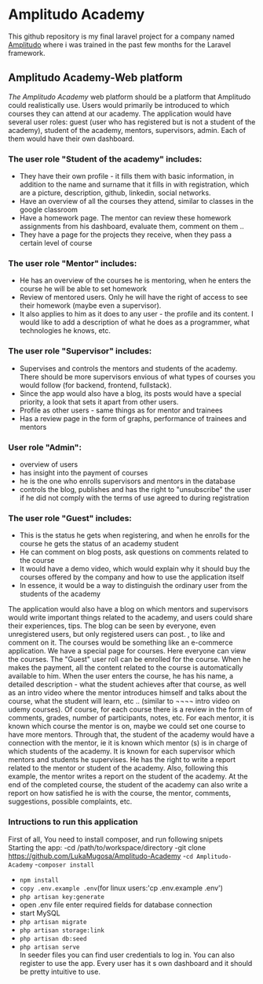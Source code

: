 # Amplitudo Academy

This github repository is my final laravel project for a company named [Amplitudo](https://amplitudo.me/) where i was trained in the past few months for the Laravel framework.

## Amplitudo Academy-Web platform

*The Amplitudo Academy* web platform should be a platform that Amplitudo could realistically use. Users would primarily be introduced to which courses they can attend at our academy. The application would have several user roles: guest (user who has registered but is not a student of the academy), student of the academy, mentors, supervisors, admin. Each of them would have their own dashboard.  
### The user role **"Student of the academy"** includes:  
- They have their own profile - it fills them with basic information, in addition to the name and surname that it fills in with registration, which are a picture, description, github, linkedin, social networks.
- Have an overview of all the courses they attend, similar to classes in the google classroom
- Have a homework page. The mentor can review these homework assignments from his dashboard, evaluate them, comment on them ..
- They have a page for the projects they receive, when they pass a certain level of course  
### The user role **"Mentor"** includes:    
- He has an overview of the courses he is mentoring, when he enters the course he will be able to set homework
- Review of mentored users. Only he will have the right of access to see their homework (maybe even a supervisor).
- It also applies to him as it does to any user - the profile and its content. I would like to add a description of what he does as a programmer, what technologies he knows, etc.  
### The user role **"Supervisor"** includes:    
- Supervises and controls the mentors and students of the academy. There should be more supervisors envious of what types of courses you would follow (for backend, frontend, fullstack).
- Since the app would also have a blog, its posts would have a special priority, a look that sets it apart from other users.
- Profile as other users - same things as for mentor and trainees
- Has a review page in the form of graphs, performance of trainees and mentors  
### User role **"Admin"**:    
- overview of users
- has insight into the payment of courses
- he is the one who enrolls supervisors and mentors in the database
- controls the blog, publishes and has the right to "unsubscribe" the user if he did not comply with the terms of use agreed to during registration    
### The user role **"Guest"** includes:  
- This is the status he gets when registering, and when he enrolls for the course he gets the status of an academy student
- He can comment on blog posts, ask questions on comments related to the course
- It would have a demo video, which would explain why it should buy the courses offered by the company and how to use the application itself
- In essence, it would be a way to distinguish the ordinary user from the students of the academy  
  
The application would also have a blog on which mentors and supervisors would write important things related to the academy, and users could share their experiences, tips. The blog can be seen by everyone, even unregistered users, but only registered users can post. , to like and comment on it. The courses would be something like an e-commerce application. We have a special page for courses. Here everyone can view the courses. The "Guest" user roll can be enrolled for the course. When he makes the payment, all the content related to the course is automatically available to him. When the user enters the course, he has his name, a detailed description - what the student achieves after that course, as well as an intro video where the mentor introduces himself and talks about the course, what the student will learn, etc .. (similar to ¬¬¬¬ intro video on udemy courses). Of course, for each course there is a review in the form of comments, grades, number of participants, notes, etc. For each mentor, it is known which course the mentor is on, maybe we could set one course to have more mentors. Through that, the student of the academy would have a connection with the mentor, ie it is known which mentor (s) is in charge of which students of the academy. It is known for each supervisor which mentors and students he supervises. He has the right to write a report related to the mentor or student of the academy. Also, following this example, the mentor writes a report on the student of the academy. At the end of the completed course, the student of the academy can also write a report on how satisfied he is with the course, the mentor, comments, suggestions, possible complaints, etc.  

### Intructions to run this application    
First of all, You need to install composer, and run following snipets  
Starting the app: -cd /path/to/workspace/directory
-git clone https://github.com/LukaMugosa/Amplitudo-Academy
-`cd Amplitudo-Academy`
-`composer install`
- `npm install` 
- `copy .env.example .env`(for linux users:'cp .env.example .env')  
- `php artisan key:generate`
- open .env file enter required fields for database connection
- start MySQL
- `php artisan migrate`
- `php artisan storage:link`
- `php artisan db:seed`
- `php artisan serve`  
In seeder files you can find user credentials to log in. You can also register to use the app. Every user has it s own dashboard and it should be pretty intuitive to use.
